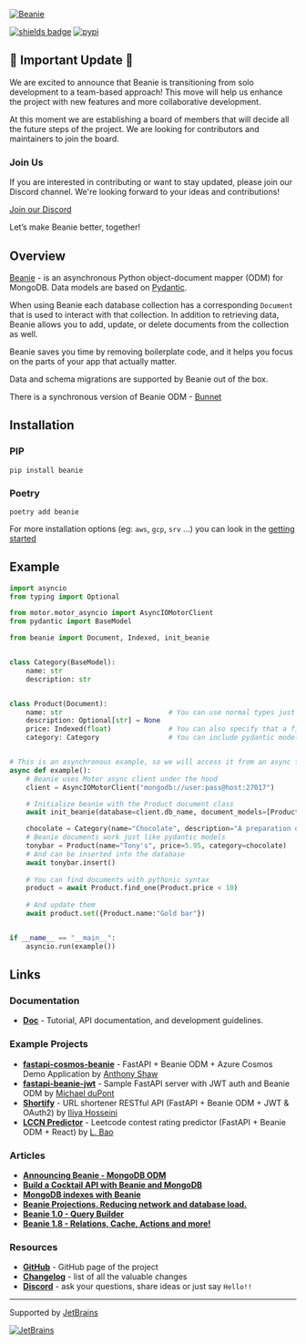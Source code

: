 [![Beanie](https://raw.githubusercontent.com/roman-right/beanie/main/assets/logo/white_bg.svg)](https://github.com/roman-right/beanie)

[![shields badge](https://shields.io/badge/-docs-blue)](https://beanie-odm.dev)
[![pypi](https://img.shields.io/pypi/v/beanie.svg)](https://pypi.python.org/pypi/beanie)

## 📢 Important Update 📢

We are excited to announce that Beanie is transitioning from solo development to a team-based approach! This move will help us enhance the project with new features and more collaborative development.

At this moment we are establishing a board of members that will decide all the future steps of the project. We are looking for contributors and maintainers to join the board.

### Join Us
If you are interested in contributing or want to stay updated, please join our Discord channel. We're looking forward to your ideas and contributions!

[Join our Discord](https://discord.gg/AwwTrbCASP)

Let’s make Beanie better, together!

## Overview

[Beanie](https://github.com/roman-right/beanie) - is an asynchronous Python object-document mapper (ODM) for MongoDB. Data models are based on [Pydantic](https://pydantic-docs.helpmanual.io/).

When using Beanie each database collection has a corresponding `Document` that
is used to interact with that collection. In addition to retrieving data,
Beanie allows you to add, update, or delete documents from the collection as
well.

Beanie saves you time by removing boilerplate code, and it helps you focus on
the parts of your app that actually matter.

Data and schema migrations are supported by Beanie out of the box.

There is a synchronous version of Beanie ODM - [Bunnet](https://github.com/roman-right/bunnet)

## Installation

### PIP

```shell
pip install beanie
```

### Poetry

```shell
poetry add beanie
```

For more installation options (eg: `aws`, `gcp`, `srv` ...) you can look in the [getting started](./docs/getting-started.md#optional-dependencies)

## Example

```python
import asyncio
from typing import Optional

from motor.motor_asyncio import AsyncIOMotorClient
from pydantic import BaseModel

from beanie import Document, Indexed, init_beanie


class Category(BaseModel):
    name: str
    description: str


class Product(Document):
    name: str                          # You can use normal types just like in pydantic
    description: Optional[str] = None
    price: Indexed(float)              # You can also specify that a field should correspond to an index
    category: Category                 # You can include pydantic models as well


# This is an asynchronous example, so we will access it from an async function
async def example():
    # Beanie uses Motor async client under the hood 
    client = AsyncIOMotorClient("mongodb://user:pass@host:27017")

    # Initialize beanie with the Product document class
    await init_beanie(database=client.db_name, document_models=[Product])

    chocolate = Category(name="Chocolate", description="A preparation of roasted and ground cacao seeds.")
    # Beanie documents work just like pydantic models
    tonybar = Product(name="Tony's", price=5.95, category=chocolate)
    # And can be inserted into the database
    await tonybar.insert() 
    
    # You can find documents with pythonic syntax
    product = await Product.find_one(Product.price < 10)
    
    # And update them
    await product.set({Product.name:"Gold bar"})


if __name__ == "__main__":
    asyncio.run(example())
```

## Links

### Documentation

- **[Doc](https://beanie-odm.dev/)** - Tutorial, API documentation, and development guidelines.

### Example Projects

- **[fastapi-cosmos-beanie](https://github.com/tonybaloney/ants-azure-demos/tree/master/fastapi-cosmos-beanie)** - FastAPI + Beanie ODM + Azure Cosmos Demo Application by [Anthony Shaw](https://github.com/tonybaloney)
- **[fastapi-beanie-jwt](https://github.com/flyinactor91/fastapi-beanie-jwt)** - 
  Sample FastAPI server with JWT auth and Beanie ODM by [Michael duPont](https://github.com/flyinactor91)
- **[Shortify](https://github.com/IHosseini083/Shortify)** - URL shortener RESTful API (FastAPI + Beanie ODM + JWT & OAuth2) by [
Iliya Hosseini](https://github.com/IHosseini083)
- **[LCCN Predictor](https://github.com/baoliay2008/lccn_predictor)** - Leetcode contest rating predictor (FastAPI + Beanie ODM + React) by [L. Bao](https://github.com/baoliay2008)

### Articles

- **[Announcing Beanie - MongoDB ODM](https://dev.to/romanright/announcing-beanie-mongodb-odm-56e)**
- **[Build a Cocktail API with Beanie and MongoDB](https://developer.mongodb.com/article/beanie-odm-fastapi-cocktails/)**
- **[MongoDB indexes with Beanie](https://dev.to/romanright/mongodb-indexes-with-beanie-43e8)**
- **[Beanie Projections. Reducing network and database load.](https://dev.to/romanright/beanie-projections-reducing-network-and-database-load-3bih)**
- **[Beanie 1.0 - Query Builder](https://dev.to/romanright/announcing-beanie-1-0-mongodb-odm-with-query-builder-4mbl)**
- **[Beanie 1.8 - Relations, Cache, Actions and more!](https://dev.to/romanright/announcing-beanie-odm-18-relations-cache-actions-and-more-24ef)**

### Resources

- **[GitHub](https://github.com/roman-right/beanie)** - GitHub page of the
  project
- **[Changelog](https://beanie-odm.dev/changelog)** - list of all
  the valuable changes
- **[Discord](https://discord.gg/AwwTrbCASP)** - ask your questions, share
  ideas or just say `Hello!!`

----
Supported by [JetBrains](https://jb.gg/OpenSource)

[![JetBrains](https://raw.githubusercontent.com/roman-right/beanie/main/assets/logo/jetbrains.svg)](https://jb.gg/OpenSource)
